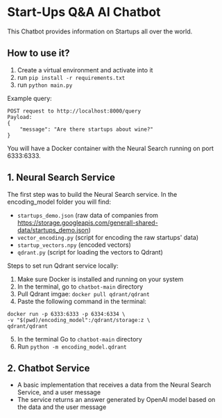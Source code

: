 # Start-Ups Q&A AI Chatbot

This Chatbot provides information on Startups all over the world.

## How to use it?

1. Create a virtual environment and activate into it
2. run `pip install -r requirements.txt`
3. run `python main.py`

Example query:

```
POST request to http://localhost:8000/query
Payload:
{
    "message": "Are there startups about wine?"
}
```

You will have a Docker container with the Neural Search running on port 6333:6333.

## 1. Neural Search Service

The first step was to build the Neural Search service. In the encoding_model folder you will find:

- `startups_demo.json` (raw data of companies from https://storage.googleapis.com/generall-shared-data/startups_demo.json)
- `vector_encoding.py` (script for encoding the raw startups' data)
- `startup_vectors.npy` (encoded vectors)
- `qdrant.py` (script for loading the vectors to Qdrant)

Steps to set run Qdrant service locally:

1. Make sure Docker is installed and running on your system
2. In the terminal, go to `chatbot-main` directory
3. Pull Qdrant imgae: `docker pull qdrant/qdrant`
4. Paste the following command in the terminal:

```
docker run -p 6333:6333 -p 6334:6334 \
-v "$(pwd)/encoding_model":/qdrant/storage:z \
qdrant/qdrant
```

5. In the terminal Go to `chatbot-main` directory
6. Run `python -m encoding_model.qdrant`

## 2. Chatbot Service

- A basic implementation that receives a data from the Neural Search Service, and a user message
- The service returns an answer generated by OpenAI model based on the data and the user message
